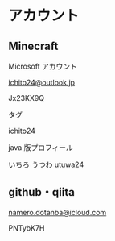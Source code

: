 # アカウント

## Minecraft

Microsoft アカウント

ichito24@outlook.jp

Jx23KX9Q

タグ

ichito24

java 版プロフィール

いちろ
うつわ
utuwa24

## github・qiita

namero.dotanba@icloud.com

PNTybK7H

